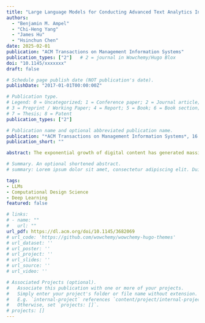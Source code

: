 ```yaml
---
title: "Large Language Models for Conducting Advanced Text Analytics Information Systems Research"
authors:
  - "Benjamin M. Ampel"
  - "Chi-Heng Yang"
  - "James Hu"
  - "Hsinchun Chen"
date: 2025-02-01
publication: "ACM Transactions on Management Information Systems"
publication_types: ["2"]   # 2 = journal in Wowchemy/Hugo Blox
doi: "10.1145/xxxxxxx"
draft: false

# Schedule page publish date (NOT publication's date).
publishDate: "2017-01-01T00:00:00Z"

# Publication type.
# Legend: 0 = Uncategorized; 1 = Conference paper; 2 = Journal article;
# 3 = Preprint / Working Paper; 4 = Report; 5 = Book; 6 = Book section;
# 7 = Thesis; 8 = Patent
publication_types: ["2"]

# Publication name and optional abbreviated publication name.
publication: "*ACM Transactions on Management Information Systems*, 16:1, 1-27"
publication_short: ""

abstract: The exponential growth of digital content has generated massive textual datasets, necessitating the use of advanced analytical approaches. Large Language Models (LLMs) have emerged as tools that are capable of processing and extracting insights from massive unstructured textual datasets. However, how to leverage LLMs for text analytics Information Systems (IS) research is currently unclear. To assist the IS community in understanding how to operationalize LLMs, we propose a Text Analytics for Information Systems Research (TAISR) framework. Our proposed framework provides detailed recommendations grounded in IS and LLM literature on how to conduct meaningful text analytics IS research for design science, behavioral, and econometric streams. We conducted three business intelligence case studies using our TAISR framework to demonstrate its application in several IS research contexts. We also outline the potential challenges and limitations of adopting LLMs for IS. By offering a systematic approach and evidence of its utility, our TAISR framework contributes to future IS research streams looking to incorporate powerful LLMs for text analytics.

# Summary. An optional shortened abstract.
# summary: Lorem ipsum dolor sit amet, consectetur adipiscing elit. Duis posuere tellus ac convallis placerat. Proin tincidunt magna sed ex sollicitudin condimentum.

tags:
- LLMs
- Computational Design Science
- Deep Learning
featured: false

# links:
# - name: ""
#   url: ""
url_pdf: https://dl.acm.org/doi/10.1145/3682069
# url_code: 'https://github.com/wowchemy/wowchemy-hugo-themes'
# url_dataset: ''
# url_poster: ''
# url_project: ''
# url_slides: ''
# url_source: ''
# url_video: ''

# Associated Projects (optional).
#   Associate this publication with one or more of your projects.
#   Simply enter your project's folder or file name without extension.
#   E.g. `internal-project` references `content/project/internal-project/index.md`.
#   Otherwise, set `projects: []`.
# projects: []
---
```

